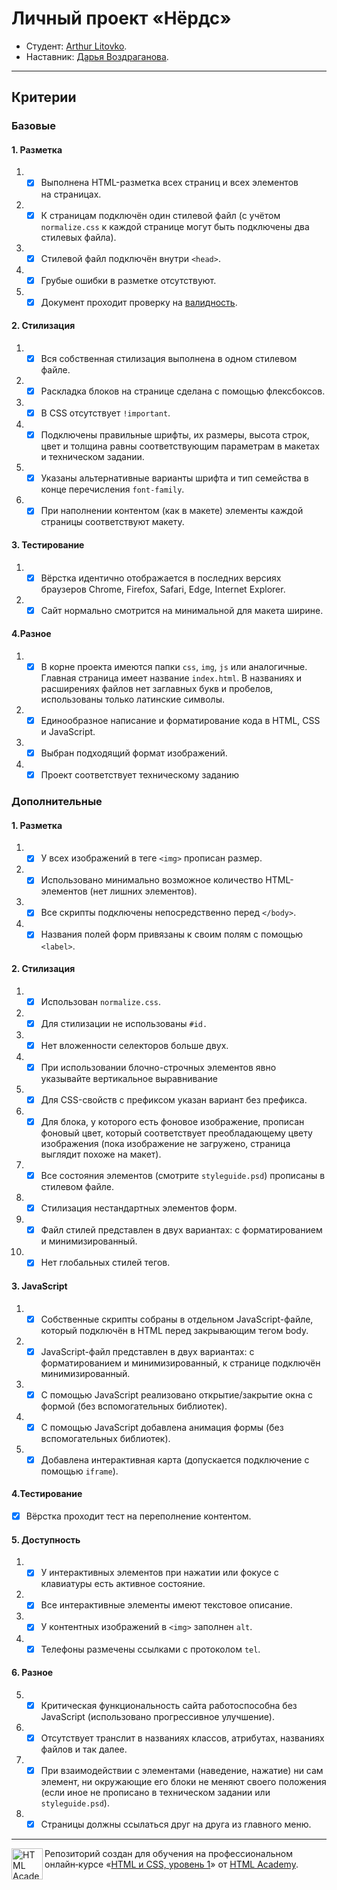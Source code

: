 # Личный проект «Нёрдс»

- Студент: [Arthur Litovko](https://up.htmlacademy.ru/htmlcss/27/user/6927).
- Наставник: [Дарья Воздраганова](https://htmlacademy.ru/profile/id1227143).

---

## Критерии

### Базовые

#### 1. Разметка

1. - [x] Выполнена HTML-разметка всех страниц и всех элементов на страницах.
2. - [x] К страницам подключён один стилевой файл (с учётом `normalize.css` к каждой странице могут быть подключены два стилевых файла).
3. - [x] Стилевой файл подключён внутри `<head>`.
4. - [x] Грубые ошибки в разметке отсутствуют.
5. - [x] Документ проходит проверку на [валидность](http://validator.w3.org/nu/).

#### 2. Стилизация

1. - [x] Вся собственная стилизация выполнена в одном стилевом файле.
2. - [x] Раскладка блоков на странице сделана с помощью флексбоксов.
3. - [x] В CSS отсутствует `!important`.
4. - [x] Подключены правильные шрифты, их размеры, высота строк, цвет и толщина равны соответствующим параметрам в макетах и техническом задании.
5. - [x] Указаны альтернативные варианты шрифта и тип семейства в конце перечисления `font-family`.
6. - [x] При наполнении контентом (как в макете) элементы каждой страницы соответствуют макету.

#### 3. Тестирование

1. - [x] Вёрстка идентично отображается в последних версиях браузеров Chrome, Firefox, Safari, Edge, Internet Explorer.

2. - [x] Сайт нормально смотрится на минимальной для макета ширине.

#### 4.Разное

1. - [x] В корне проекта имеются папки `css`, `img`, `js` или аналогичные. Главная страница имеет название `index.html`. В названиях и расширениях файлов нет заглавных букв и пробелов, использованы только латинские символы.

2. - [x] Единообразное написание и форматирование кода в HTML, CSS и JavaScript.

3. - [x] Выбран подходящий формат изображений.

4. - [x] Проект соответствует техническому заданию

### Дополнительные

#### 1. Разметка

1. - [x] У всех изображений в теге `<img>` прописан размер.
2. - [x] Использовано минимально возможное количество HTML-элементов (нет лишних элементов).
3. - [x] Все скрипты подключены непосредственно перед `</body>`.
4. - [x] Названия полей форм привязаны к своим полям с помощью `<label>`.

#### 2. Стилизация

1. - [x] Использован `normalize.css`.

2. - [x] Для стилизации не использованы `#id.`

3. - [x] Нет вложенности селекторов больше двух.

4. - [x] При использовании блочно-строчных элементов явно указывайте вертикальное выравнивание

5. - [x] Для CSS-свойств с префиксом указан вариант без префикса.

6. - [x] Для блока, у которого есть фоновое изображение, прописан фоновый цвет, который соответствует преобладающему цвету изображения (пока изображение не загружено, страница выглядит похоже на макет).

7. - [x] Все состояния элементов (смотрите `styleguide.psd`) прописаны в стилевом файле.

8. - [x] Стилизация нестандартных элементов форм.

9. - [x] Файл стилей представлен в двух вариантах: с форматированием и минимизированный.

10. - [x] Нет глобальных стилей тегов.

#### 3. JavaScript

1. - [x] Собственные скрипты собраны в отдельном JavaScript-файле, который подключён в HTML перед закрывающим тегом body.
2. - [x] JavaScript-файл представлен в двух вариантах: с форматированием и минимизированный, к странице подключён минимизированный.
3. - [x] С помощью JavaScript реализовано открытие/закрытие окна с формой (без вспомогательных библиотек).
4. - [x] С помощью JavaScript добавлена анимация формы (без вспомогательных библиотек).
5. - [x] Добавлена интерактивная карта (допускается подключение с помощью `iframe`).

#### 4.Тестирование

- [x] Вёрстка проходит тест на переполнение контентом.

#### 5. Доступность

1. - [x] У интерактивных элементов при нажатии или фокусе с клавиатуры есть активное состояние.

2. - [x] Все интерактивные элементы имеют текстовое описание.

3. - [x] У контентных изображений в `<img>` заполнен `alt`.

4. - [x] Телефоны размечены ссылками с протоколом `tel`.

#### 6. Разное

5. - [x] Критическая функциональность сайта работоспособна без JavaScript (использовано прогрессивное улучшение).

6. - [x] Отсутствует транслит в названиях классов, атрибутах, названиях файлов и так далее.

7. - [x] При взаимодействии с элементами (наведение, нажатие) ни сам элемент, ни окружающие его блоки не меняют своего положения (если иное не прописано в техническом задании или `styleguide.psd`).

8. - [x] Страницы должны ссылаться друг на друга из главного меню.

---

<a href="https://htmlacademy.ru/intensive/htmlcss"><img align="left" width="50" height="50" alt="HTML Academy" src="https://up.htmlacademy.ru/static/img/intensive/htmlcss/logo-for-github-2.png"></a>

Репозиторий создан для обучения на профессиональном онлайн‑курсе «[HTML и CSS, уровень 1](https://htmlacademy.ru/intensive/htmlcss)» от [HTML Academy](https://htmlacademy.ru).
